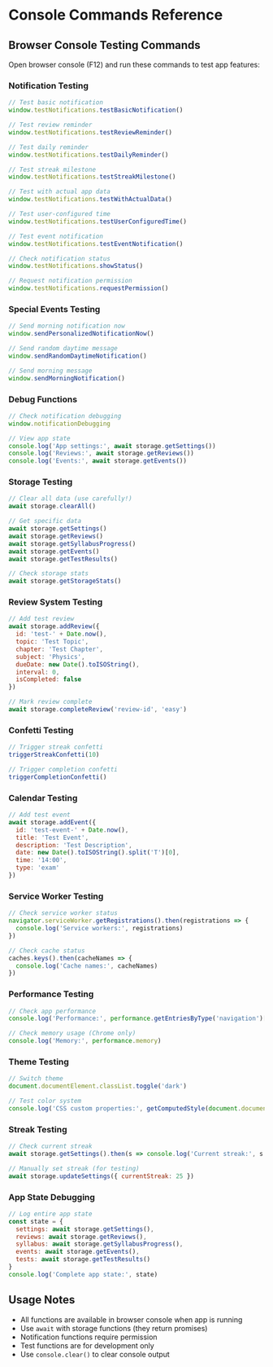 # Console Commands Reference

## Browser Console Testing Commands

Open browser console (F12) and run these commands to test app features:

### Notification Testing
```javascript
// Test basic notification
window.testNotifications.testBasicNotification()

// Test review reminder
window.testNotifications.testReviewReminder()

// Test daily reminder
window.testNotifications.testDailyReminder()

// Test streak milestone
window.testNotifications.testStreakMilestone()

// Test with actual app data
window.testNotifications.testWithActualData()

// Test user-configured time
window.testNotifications.testUserConfiguredTime()

// Test event notification
window.testNotifications.testEventNotification()

// Check notification status
window.testNotifications.showStatus()

// Request notification permission
window.testNotifications.requestPermission()
```

### Special Events Testing
```javascript
// Send morning notification now
window.sendPersonalizedNotificationNow()

// Send random daytime message
window.sendRandomDaytimeNotification()

// Send morning message
window.sendMorningNotification()
```

### Debug Functions
```javascript
// Check notification debugging
window.notificationDebugging

// View app state
console.log('App settings:', await storage.getSettings())
console.log('Reviews:', await storage.getReviews())
console.log('Events:', await storage.getEvents())
```

### Storage Testing
```javascript
// Clear all data (use carefully!)
await storage.clearAll()

// Get specific data
await storage.getSettings()
await storage.getReviews()
await storage.getSyllabusProgress()
await storage.getEvents()
await storage.getTestResults()

// Check storage stats
await storage.getStorageStats()
```

### Review System Testing
```javascript
// Add test review
await storage.addReview({
  id: 'test-' + Date.now(),
  topic: 'Test Topic',
  chapter: 'Test Chapter',
  subject: 'Physics',
  dueDate: new Date().toISOString(),
  interval: 0,
  isCompleted: false
})

// Mark review complete
await storage.completeReview('review-id', 'easy')
```

### Confetti Testing
```javascript
// Trigger streak confetti
triggerStreakConfetti(10)

// Trigger completion confetti
triggerCompletionConfetti()
```

### Calendar Testing
```javascript
// Add test event
await storage.addEvent({
  id: 'test-event-' + Date.now(),
  title: 'Test Event',
  description: 'Test Description',
  date: new Date().toISOString().split('T')[0],
  time: '14:00',
  type: 'exam'
})
```

### Service Worker Testing
```javascript
// Check service worker status
navigator.serviceWorker.getRegistrations().then(registrations => {
  console.log('Service workers:', registrations)
})

// Check cache status
caches.keys().then(cacheNames => {
  console.log('Cache names:', cacheNames)
})
```

### Performance Testing
```javascript
// Check app performance
console.log('Performance:', performance.getEntriesByType('navigation')[0])

// Check memory usage (Chrome only)
console.log('Memory:', performance.memory)
```

### Theme Testing
```javascript
// Switch theme
document.documentElement.classList.toggle('dark')

// Test color system
console.log('CSS custom properties:', getComputedStyle(document.documentElement))
```

### Streak Testing
```javascript
// Check current streak
await storage.getSettings().then(s => console.log('Current streak:', s.currentStreak))

// Manually set streak (for testing)
await storage.updateSettings({ currentStreak: 25 })
```

### App State Debugging
```javascript
// Log entire app state
const state = {
  settings: await storage.getSettings(),
  reviews: await storage.getReviews(),
  syllabus: await storage.getSyllabusProgress(),
  events: await storage.getEvents(),
  tests: await storage.getTestResults()
}
console.log('Complete app state:', state)
```

## Usage Notes

- All functions are available in browser console when app is running
- Use `await` with storage functions (they return promises)
- Notification functions require permission
- Test functions are for development only
- Use `console.clear()` to clear console output